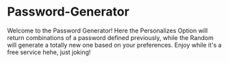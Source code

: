 # Password-Generator
 Welcome to the Password Generator! Here the Personalizes Option will return combinations of a password defined previously, while the Random will generate a totally new one based on your preferences. Enjoy while it's a free service hehe, just joking! 
